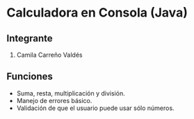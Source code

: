# Calculadora en Consola (Java) 

## Integrante
1. Camila Carreño Valdés 

## Funciones
- Suma, resta, multiplicación y división.
- Manejo de errores básico.
- Validación de que el usuario puede usar sólo números.
  
